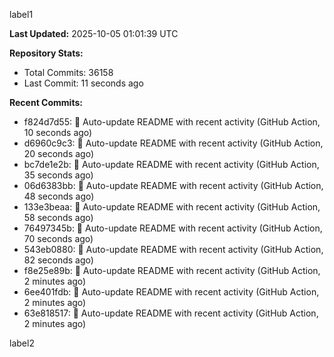 
label1 
<!-- ACTIVITY_START -->
**Last Updated:** 2025-10-05 01:01:39 UTC

**Repository Stats:**
- Total Commits: 36158
- Last Commit: 11 seconds ago

**Recent Commits:**
- f824d7d55: 🤖 Auto-update README with recent activity (GitHub Action, 10 seconds ago)
- d6960c9c3: 🤖 Auto-update README with recent activity (GitHub Action, 20 seconds ago)
- bc7de1e2b: 🤖 Auto-update README with recent activity (GitHub Action, 35 seconds ago)
- 06d6383bb: 🤖 Auto-update README with recent activity (GitHub Action, 48 seconds ago)
- 133e3beaa: 🤖 Auto-update README with recent activity (GitHub Action, 58 seconds ago)
- 76497345b: 🤖 Auto-update README with recent activity (GitHub Action, 70 seconds ago)
- 543eb0880: 🤖 Auto-update README with recent activity (GitHub Action, 82 seconds ago)
- f8e25e89b: 🤖 Auto-update README with recent activity (GitHub Action, 2 minutes ago)
- 6ee401fdb: 🤖 Auto-update README with recent activity (GitHub Action, 2 minutes ago)
- 63e818517: 🤖 Auto-update README with recent activity (GitHub Action, 2 minutes ago)
<!-- ACTIVITY_END -->

label2
